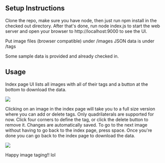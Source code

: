 Setup Instructions
----

Clone the repo, make sure you have node, then just run npm install in the checked out directory. After that's done, run node index.js to start the web server and open your browser to http://localhost:9000 to see the UI.

Put image files (browser compatible) under /images
JSON data is under /tags

Some sample data is provided and already checked in.

Usage
----

Index page UI lists all images with all of their tags and a button at the bottom to download the data.

![](http://i.imgur.com/6zcFsOe.jpg)

Clicking on an image in the index page will take you to a full size version where you can add or delete tags. Only quadrilaterals are supported for now. Click four corners to define the tag, or click the delete button to remove it. Changes are automatically saved. To go to the next image without having to go back to the index page, press space. Once you're done you can go back to the index page to download the data.

![](http://i.imgur.com/QbFqPvZ.jpg)

Happy image taging!! lol
